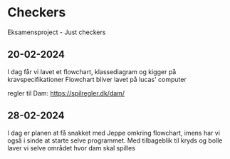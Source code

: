 # Checkers
Eksamensproject - Just checkers

20-02-2024
-----
I dag får vi lavet et flowchart, klassediagram og kigger på kravspecifikationer
Flowchart bliver lavet på lucas' computer

regler til Dam: https://spilregler.dk/dam/

28-02-2024
-----
I dag er planen at få snakket med Jeppe omkring flowchart, imens har vi også i sinde at starte selve programmet. Med tilbageblik til kryds og bolle laver vi selve området hvor dam skal spilles

